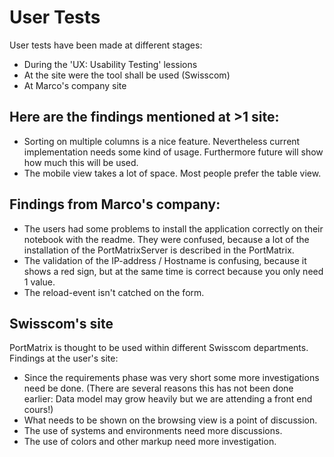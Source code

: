# User Tests

User tests have been made at different stages:
* During the 'UX: Usability Testing' lessions
* At the site were the tool shall be used (Swisscom)
* At Marco's company site

## Here are the findings mentioned at >1 site:
* Sorting on multiple columns is a nice feature. Nevertheless current implementation needs some kind of usage.
  Furthermore future will show how much this will be used.
* The mobile view takes a lot of space. Most people prefer the table view.


## Findings from Marco's company:
* The users had some problems to install the application correctly on their notebook with the readme. They were confused,
because a lot of the installation of the PortMatrixServer is described in the PortMatrix.
* The validation of the IP-address / Hostname is confusing, because it shows a red sign, but at the same time is correct
because you only need 1 value.
* The reload-event isn't catched on the form.

## Swisscom's site
PortMatrix is thought to be used within different Swisscom departments.
Findings at the user's site:
* Since the requirements phase was very short some more investigations need be done. (There are several
reasons this has not been done earlier: Data model may grow heavily but we are attending a front end cours!)
* What needs to be shown on the browsing view is a point of discussion.
* The use of systems and environments need more discussions.
* The use of colors and other markup need more investigation.
